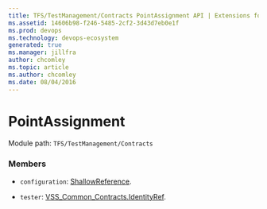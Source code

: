 ```yaml
---
title: TFS/TestManagement/Contracts PointAssignment API | Extensions for Azure DevOps Services
ms.assetid: 14606b98-f246-5485-2cf2-3d43d7eb0e1f
ms.prod: devops
ms.technology: devops-ecosystem
generated: true
ms.manager: jillfra
author: chcomley
ms.topic: article
ms.author: chcomley
ms.date: 08/04/2016
---
```


# PointAssignment

Module path: `TFS/TestManagement/Contracts`


### Members

* `configuration`: [ShallowReference](../../../TFS/TestManagement/Contracts/ShallowReference.md). 

* `tester`: [VSS_Common_Contracts.IdentityRef](../../../VSS/WebApi/Contracts/IdentityRef.md). 

